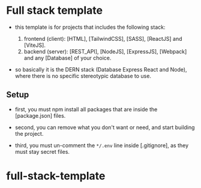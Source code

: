 # Full stack template

- this template is for projects that includes the following stack:
  1. frontend (client): [HTML], [TailwindCSS], [SASS], [ReactJS] and [ViteJS].
  2. backend (server): [REST_API], [NodeJS], [ExpressJS], [Webpack] and any [Database] of your choice.

- so basically it is the DERN stack (Database Express React and Node), where there is no specific stereotypic database to use.


## Setup

- first, you must npm install all packages that are inside the [package.json] files.

- second, you can remove what you don't want or need, and start building the project. 

- third, you must un-comment the `*/.env` line inside [.gitignore], as they must stay secret files.
# full-stack-template
